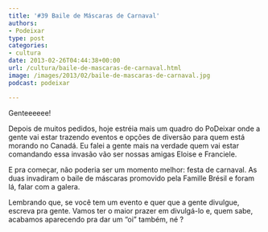 ```yaml
---
title: '#39 Baile de Máscaras de Carnaval'
authors:
- Podeixar
type: post
categories:
- cultura
date: 2013-02-26T04:44:38+00:00
url: /cultura/baile-de-mascaras-de-carnaval.html
image: /images/2013/02/baile-de-mascaras-de-carnaval.jpg
podcast: podeixar

---
```

Genteeeeee!

Depois de muitos pedidos, hoje estréia mais um quadro do PoDeixar onde a gente vai estar trazendo eventos e opções de diversão para quem está morando no Canadá. Eu falei a gente mais na verdade quem vai estar comandando essa invasão vão ser nossas amigas Eloise e Franciele.

E pra começar, não poderia ser um momento melhor: festa de carnaval. As duas invadiram o baile de máscaras promovido pela Famille Brésil e foram lá, falar com a galera.



Lembrando que, se você tem um evento e quer que a gente divulgue, escreva pra gente. Vamos ter o maior prazer em divulgá-lo e, quem sabe, acabamos aparecendo pra dar um &#8220;oi&#8221; também, né ?